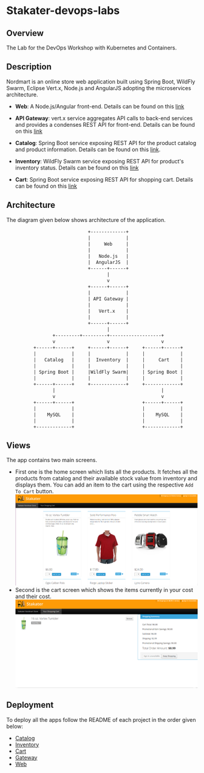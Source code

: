 # Stakater-devops-labs

## Overview

The Lab for the DevOps Workshop with Kubernetes and Containers.

## Description

Nordmart is an online store web application built using Spring Boot, WildFly Swarm, Eclipse Vert.x, Node.js and AngularJS adopting the microservices architecture.

* **Web**: A Node.js/Angular front-end. Details can be found on this [link](final/stakater-nordmart-web/README.md)

* **API Gateway**: vert.x service aggregates API calls to back-end services and provides a condenses REST API for front-end. Details can be found on this [link](final/stakater-nordmart-gateway/README.md)

* **Catalog**: Spring Boot service exposing REST API for the product catalog and product information. Details can be found on this [link](final/stakater-nordmart-catalog/README.md).

* **Inventory**: WildFly Swarm service exposing REST API for product's inventory status. Details can be found on this [link](final/stakater-nordmart-inventory/README.md)

* **Cart**: Spring Boot service exposing REST API for shopping cart. Details can be found on this [link](final/stakater-nordmart-cart/README.md)

## Architecture

The diagram given below shows architecture of the application.

```text
                              +-------------+
                              |             |
                              |     Web     |
                              |             |
                              |   Node.js   |
                              |  AngularJS  |
                              +------+------+
                                     |
                                     v
                              +------+------+
                              |             |
                              | API Gateway |
                              |             |
                              |   Vert.x    |
                              |             |
                              +------+------+
                                     |
                 +---------+---------+-------------------+
                 v                   v                   v
          +------+------+     +------+------+     +------+------+
          |             |     |             |     |             |
          |   Catalog   |     |  Inventory  |     |     Cart    |
          |             |     |             |     |             |
          | Spring Boot |     |WildFly Swarm|     | Spring Boot |
          |             |     |             |     |             |
          +------+------+     +-------------+     +-------------+
                 |                                       |
                 v                                       v
          +------+------+                         +------+------+
          |             |                         |             |
          |    MySQL    |                         |    MySQL    |
          |             |                         |             |
          +-------------+                         +-------------+
```

## Views

The app contains two main screens.

* First one is the home screen which lists all the products. It fetches all the products from catalog and their available stock value from inventory and displays them. You can add an item to the cart using the respective `Add To Cart` button.
  ![home.png](docs/images/home.png)
* Second is the cart screen which shows the items currently in your cost and their cost.
  ![cart.png](docs/images/cart.png)

## Deployment

To deploy all the apps follow the README of each project in the order given below:

* [Catalog](initial/stakater-nordmart-catalog/README.md)
* [Inventory](initial/stakater-nordmart-inventory/README.md)
* [Cart](initial/stakater-nordmart-cart/README.md)
* [Gateway](initial/stakater-nordmart-gateway/README.md)
* [Web](initial/stakater-nordmart-web/README.md)
